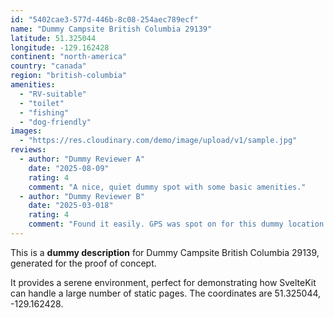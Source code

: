 ```yaml
---
id: "5402cae3-577d-446b-8c08-254aec789ecf"
name: "Dummy Campsite British Columbia 29139"
latitude: 51.325044
longitude: -129.162428
continent: "north-america"
country: "canada"
region: "british-columbia"
amenities:
  - "RV-suitable"
  - "toilet"
  - "fishing"
  - "dog-friendly"
images:
  - "https://res.cloudinary.com/demo/image/upload/v1/sample.jpg"
reviews:
  - author: "Dummy Reviewer A"
    date: "2025-08-09"
    rating: 4
    comment: "A nice, quiet dummy spot with some basic amenities."
  - author: "Dummy Reviewer B"
    date: "2025-03-018"
    rating: 4
    comment: "Found it easily. GPS was spot on for this dummy location."
---
```


This is a **dummy description** for Dummy Campsite British Columbia 29139, generated for the proof of concept.

It provides a serene environment, perfect for demonstrating how SvelteKit can handle a large number of static pages. The coordinates are 51.325044, -129.162428.
